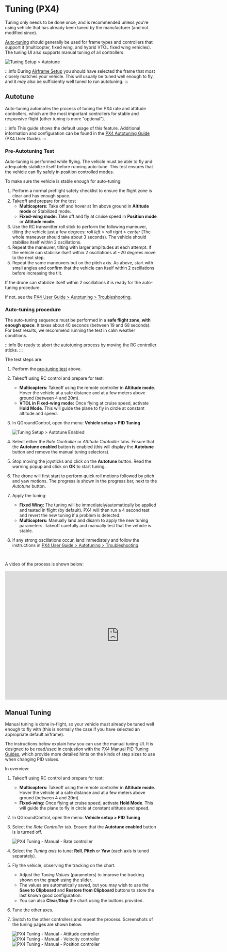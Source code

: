 # Tuning (PX4)

Tuning only needs to be done once, and is recommended unless you're using vehicle that has already been tuned by the manufacturer (and not modified since).

[Auto-tuning](#autotune) should generally be used for frame types and controllers that support it (multicopter, fixed wing, and hybrid VTOL fixed wing vehicles).
The tuning UI also supports manual tuning of all controllers.

![Tuning Setup > Autotune](../../../assets/setup/tuning/px4_autotune_hero.png)

:::info
During [Airframe Setup](../config/airframe.md) you should have selected the frame that most closely matches your vehicle.
This will usually be tuned well enough to fly, and it _may_ also be sufficiently well tuned to run autotuning.
:::

## Autotune

Auto-tuning automates the process of tuning the PX4 rate and attitude controllers, which are the most important controllers for stable and responsive flight (other tuning is more "optional").

:::info
This guide shows the default usage of this feature.
Additional information and configuration can be found in the [PX4 Autotuning Guide](http://docs.px4.io/master/en/config/autotune.html) (PX4 User Guide).
:::

### Pre-Autotuning Test

Auto-tuning is performed while flying.
The vehicle must be able to fly and adequately stabilize itself before running auto-tune.
This test ensures that the vehicle can fly safely in position controlled modes.

To make sure the vehicle is stable enough for auto-tuning:

1. Perform a normal preflight safety checklist to ensure the flight zone is clear and has enough space.
2. Takeoff and prepare for the test
   - **Multicopters:** Take off and hover at 1m above ground in **Altitude mode** or Stabilized mode.
   - **Fixed-wing mode:** Take off and fly at cruise speed in **Position mode** or **Altitude mode**.
3. Use the RC transmitter roll stick to perform the following maneuver, tilting the vehicle just a few degrees: _roll left > roll right > center_ (The whole maneuver should take about 3 seconds).
   The vehicle should stabilise itself within 2 oscillations.
4. Repeat the maneuver, tilting with larger amplitudes at each attempt.
   If the vehicle can stabilise itself within 2 oscillations at \~20 degrees move to the next step.
5. Repeat the same maneuvers but on the pitch axis.
   As above, start with small angles and confirm that the vehicle can itself within 2 oscillations before increasing the tilt.

If the drone can stabilize itself within 2 oscillations it is ready for the auto-tuning procedure.

If not, see the [PX4 User Guide > Autotuning > Troubleshooting](http://docs.px4.io/master/en/config/autotune.html#troubleshooting).

### Auto-tuning procedure

The auto-tuning sequence must be performed in a **safe flight zone, with enough space**.
It takes about 40 seconds (between 19 and 68 seconds).
For best results, we recommend running the test in calm weather conditions.

:::info
Be ready to abort the autotuning process by moving the RC controller sticks.
:::

The test steps are:

1. Perform the [pre-tuning test](#pre-tuning-test) above.

2. Takeoff using RC control and prepare for test:
   - **Multicopters:** Takeoff using the remote controller in **Altitude mode**.
     Hover the vehicle at a safe distance and at a few meters above ground (between 4 and 20m).
   - **VTOL in Fixed-wing mode:** Once flying at cruise speed, activate **Hold Mode**.
     This will guide the plane to fly in circle at constant altitude and speed.

3. In QGroundControl, open the menu: **Vehicle setup > PID Tuning**

   ![Tuning Setup > Autotune Enabled](../../../assets/setup/tuning/px4_autotune.png)

4. Select either the _Rate Controller_ or _Attitude Controller_ tabs.
   Ensure that the **Autotune enabled** button is enabled (this will display the **Autotune** button and remove the manual tuning selectors).

5. Stop moving the joysticks and click on the **Autotune** button.
   Read the warning popup and click on **OK** to start tuning.

6. The drone will first start to perform quick roll motions followed by pitch and yaw motions.
   The progress is shown in the progress bar, next to the _Autotune_ button.

7. Apply the tuning:
   - **Fixed Wing:** The tuning will be immediately/automatically be applied and tested in flight (by default).
     PX4 will then run a 4 second test and revert the new tuning if a problem is detected.
   - **Multicopters:** Manually land and disarm to apply the new tuning parameters.
     Takeoff carefully and manually test that the vehicle is stable.

8. If any strong oscillations occur, land immediately and follow the instructions in [PX4 User Guide > Autotuning > Troubleshooting](http://docs.px4.io/master/en/config/autotune.html#troubleshooting).

<br/>

<!--
A video of the process is shown below:

{% youtube %}https://youtu.be/5xswOhhqrIQ{% endyoutube %} -->

A video of the process is shown below:

<iframe width="750" height="425" src="https://www.youtube.com/embed/5xswOhhqrIQ?si=UZQ-M8A8Dt0JfL81" title="YouTube video player" frameborder="0" allow="accelerometer; autoplay; clipboard-write; encrypted-media; gyroscope; picture-in-picture; web-share" allowfullscreen></iframe>

## Manual Tuning

Manual tuning is done in-flight, so your vehicle must already be tuned well enough to fly with (this is normally the case if you have selected an appropriate default airframe).

The instructions below explain how you can use the manual tuning UI.
It is designed to be read/used in conjustion with the [PX4 Manual PID Tuning Guides](http://docs.px4.io/master/en/config/autotune.html#see-also), which provide more detailed hints on the kinds of step sizes to use when changing PID values.

In overview:

1. Takeoff using RC control and prepare for test:
   - **Multicopters:** Takeoff using the remote controller in **Altitude mode**.
     Hover the vehicle at a safe distance and at a few meters above ground (between 4 and 20m).
   - **Fixed-wing:** Once flying at cruise speed, activate **Hold Mode**.
     This will guide the plane to fly in circle at constant altitude and speed.

2. In QGroundControl, open the menu: **Vehicle setup > PID Tuning**

3. Select the _Rate Controller_ tab.
   Ensure that the **Autotune enabled** button is is turned off.

   ![PX4 Tuning - Manual - Rate controller](../../../assets/setup/tuning/px4_copter_manual_rate.png)

4. Select the _Tuning axis_ to tune: **Roll**, **Pitch** or **Yaw** (each axis is tuned separately).

5. Fly the vehicle, observing the tracking on the chart.
   - Adjust the _Tuning Values_ (parameters) to improve the tracking shown on the graph using the slider.
   - The values are automatically saved, but you may wish to use the **Save to Clipboard** and **Restore from Clipboard** buttons to store the last known good configuration.
   - You can also **Clear**/**Stop** the chart using the buttons provided.

6. Tune the other axes.

7. Switch to the other controllers and repeat the process.
   Screenshots of the tuning pages are shown below.

   ![PX4 Tuning - Manual - Attitude controller](../../../assets/setup/tuning/px4_copter_manual_attitude.png) ![PX4 Tuning - Manual - Velocity controller](../../../assets/setup/tuning/px4_copter_manual_velocity.png) ![PX4 Tuning - Manual - Position controller](../../../assets/setup/tuning/px4_copter_manual_velocity.png)
